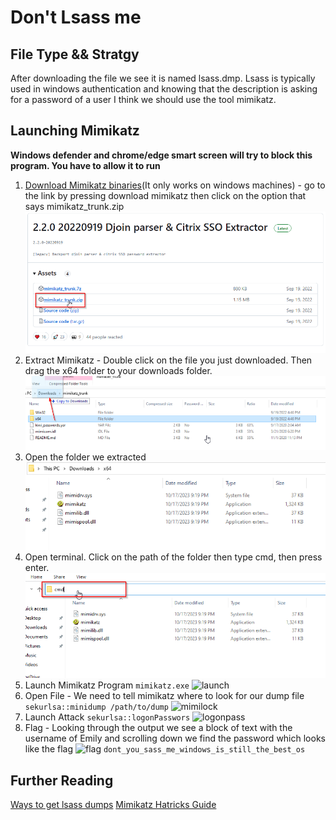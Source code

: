 # Don't Lsass me

## File Type && Stratgy
After downloading the file we see it is named lsass.dmp. Lsass is typically used in windows authentication and knowing that the description is asking for a password of a user I think we should use the tool mimikatz.

## Launching Mimikatz
**Windows defender and chrome/edge smart screen will try to block this program. You have to allow it to run**
1. [Download Mimikatz binaries](https://github.com/gentilkiwi/mimikatz/releases)(It only works on windows machines) - go to the link by pressing download mimikatz then click on the option that says mimikatz_trunk.zip
![mimidown](MimikatzDownload.png)
2. Extract Mimikatz - Double click on the file you just downloaded. Then drag the x64 folder to your downloads folder.
![extract](extractmimi.png)
3. Open the folder we extracted\
![folderopen](folderopen.png)
4. Open terminal. Click on the path of the folder then type cmd, then press enter.
![pathcm](pathcmd.png)
5. Launch Mimikatz Program
```mimikatz.exe```
![launch](launch2.png)
6. Open File - We need to tell mimikatz where to look for our dump file
```sekurlsa::minidump /path/to/dump```
![mimilock](mimilock.png)
7. Launch Attack
```sekurlsa::logonPasswors```
![logonpass](LongOutput.png)
8. Flag - Looking through the output we see a block of text with the username of Emily and scrolling down we find the password which looks like the flag
![flag](Flag.png)
```dont_you_sass_me_windows_is_still_the_best_os```

## Further Reading
[Ways to get lsass dumps](https://crypt0ace.github.io/posts/Dumping-Lsass/#:~:text=Mimikatz%20is%20a%20very%20popular,extract%20the%20plain%20text%20passwords.)
[Mimikatz Hatricks Guide](https://book.hacktricks.xyz/windows-hardening/stealing-credentials/credentials-mimikatz)
